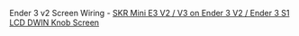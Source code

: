 Ender 3 v2 Screen Wiring - [SKR Mini E3 V2 / V3 on Ender 3 V2 / Ender 3 S1 LCD DWIN Knob Screen](https://www.smith3d.com/skr-mini-e3-v2-v3-on-ender-3-v2-ender-3-s1-lcd-dwin-knob-screen/)
